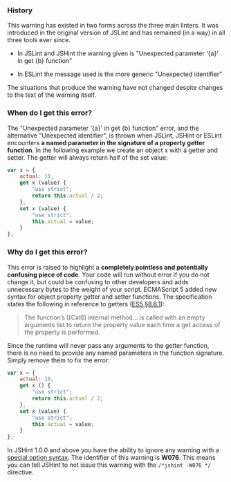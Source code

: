 <!---
{
    "titles": [
        "Unexpected parameter '{a}' in get {b} function",
        "W076"
    ],
    "slugs": [
        "unexpected-parameter-a-in-get-b-function",
        "w076"
    ],
    "linters": [
        "jslint",
        "jshint",
        "eslint"
    ],
    "author": "jallardice"
}
-->

### History

This warning has existed in two forms across the three main linters. It was
introduced in the original version of JSLint and has remained (in a way) in all
three tools ever since.

 - In JSLint and JSHint the warning given is "Unexpected parameter '{a}' in get
   {b} function"

 - In ESLint the message used is the more generic "Unexpected identifier"

The situations that produce the warning have not changed despite changes to the
text of the warning itself.

### When do I get this error?

The "Unexpected parameter '{a}' in get    {b} function" error, and the
alternative "Unexpected identifier", is thrown when JSLint, JSHint or ESLint
encounters **a named parameter in the signature of a property getter function**.
In the following example we create an object x with a getter and setter. The
getter will always return half of the set value:

<!---
{
    "linter": "jslint"
}
-->
```javascript
var x = {
    actual: 10,
    get x (value) {
        "use strict";
        return this.actual / 2;
    },
    set x (value) {
        "use strict";
        this.actual = value;
    }
};
```

### Why do I get this error?

This error is raised to highlight a **completely pointless and potentially
confusing piece of code**. Your code will run without error if you do not change
it, but could be confusing to other developers and adds unnecessary bytes to the
weight of your script. ECMAScript 5 added new syntax for object property getter
and setter functions. The specification states the following in reference to
getters ([ES5 &sect;8.6.1][es5-8.6.1]):

> The function’s [[Call]] internal method... is called with an empty arguments
> list to return the property value each time a get access of the property is
> performed.

Since the runtime will never pass any arguments to the getter function, there is
no need to provide any named parameters in the function signature. Simply remove
them to fix the error:

<!---
{
    "linter": "jslint"
}
-->
```javascript
var x = {
    actual: 10,
    get x () {
        "use strict";
        return this.actual / 2;
    },
    set x (value) {
        "use strict";
        this.actual = value;
    }
};
```

In JSHint 1.0.0 and above you have the ability to ignore any warning with a
[special option syntax][jshintopts]. The identifier of this warning is **W076**.
This means you can tell JSHint to not issue this warning with the `/*jshint
-W076 */` directive.

[es5-8.6.1]: http://es5.github.com/#x8.6.1
[jshintopts]: http://jshint.com/docs/#options
